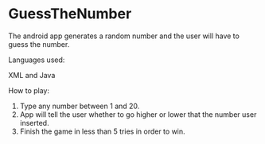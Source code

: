 # GuessTheNumber

The android app generates a random number and the user will have to guess the number.


Languages used:

XML and Java


How to play:

1. Type any number between 1 and 20. 
2. App will tell the user whether to go higher or lower that the number user inserted.
3. Finish the game in less than 5 tries in order to win.
